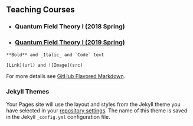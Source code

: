 ## Teaching Courses

- ### Quantum Field Theory I (2018 Spring)

- ### [Quantum Field Theory I (2019 Spring)](https://l-x-x.github.io/qft-2019/)


```mark down 
**Bold** and _Italic_ and `Code` text

[Link](url) and ![Image](src)
```



For more details see [GitHub Flavored Markdown](https://guides.github.com/features/mastering-markdown/).

### Jekyll Themes

Your Pages site will use the layout and styles from the Jekyll theme you have selected in your [repository settings](https://github.com/l-x-x/l-x-x.github.io/settings). The name of this theme is saved in the Jekyll `_config.yml` configuration file.

